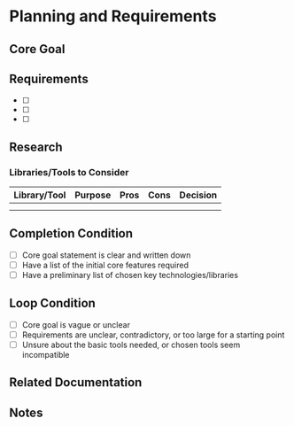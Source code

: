# Planning and Requirements

## Core Goal

<!-- What is the main problem this feature/component solves? What is the single most important thing it should do? -->

## Requirements

<!-- List the specific features or pieces of functionality needed to achieve the core goal -->

- [ ] 
- [ ] 
- [ ] 

## Research

<!-- Identify potential libraries, frameworks, or tools you might need -->

### Libraries/Tools to Consider

| Library/Tool | Purpose | Pros | Cons | Decision |
|--------------|---------|------|------|----------|
|              |         |      |      |          |
|              |         |      |      |          |

## Completion Condition

<!-- When can you consider this planning phase complete? -->

- [ ] Core goal statement is clear and written down
- [ ] Have a list of the initial core features required
- [ ] Have a preliminary list of chosen key technologies/libraries

## Loop Condition

<!-- Under what conditions should you revisit this planning phase? -->

- [ ] Core goal is vague or unclear
- [ ] Requirements are unclear, contradictory, or too large for a starting point
- [ ] Unsure about the basic tools needed, or chosen tools seem incompatible

## Related Documentation

<!-- Link to any related documentation in Notion or elsewhere -->

## Notes

<!-- Any additional notes or context -->
